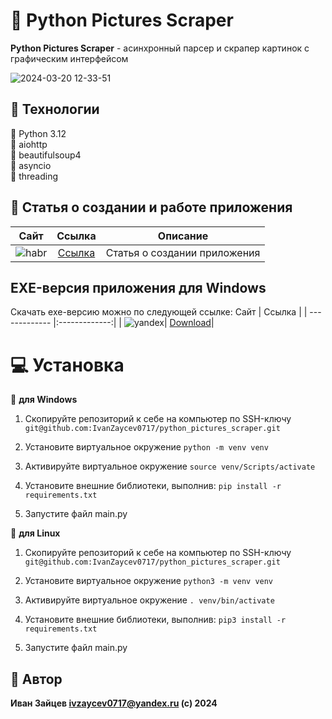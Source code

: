 # :flower_playing_cards: Python Pictures Scraper
**Python Pictures Scraper** - асинхронный парсер и скрапер картинок с графическим интерфейсом

![2024-03-20 12-33-51](https://github.com/IvanZaycev0717/python_pictures_scraper/assets/111955306/95dc13f8-a6b2-451d-8227-fa62cb435dd7)

## :bridge_at_night: Технологии
:triangular_flag_on_post: Python 3.12  
:triangular_flag_on_post: aiohttp  
:triangular_flag_on_post: beautifulsoup4  
:triangular_flag_on_post: asyncio  
:triangular_flag_on_post: threading

## :sparkler: Статья о создании и работе приложения
Сайт        | Ссылка           |Описание|
| ------------- |:-------------:|:--------:|
|![habr](https://github.com/IvanZaycev0717/the_mystery_of_the_mansion/assets/111955306/772e1cac-b1e7-49c3-b87f-5f8fb2bdfbc8)|[Ссылка](https://habr.com/ru/users/IvanZaycev0717/publications/articles/)|Статья о создании приложения|

## EXE-версия приложения для Windows
Скачать exe-версию можно по следующей ссылке:
 Сайт        | Ссылка           | 
| ------------- |:-------------:|
| ![yandex](https://github.com/IvanZaycev0717/python_interview_assistant_rus/assets/111955306/df5ff781-7cdd-4be5-9359-113b3706324e)| [Download](https://disk.yandex.ru/d/h4-_4ZhoutI5-A)|

# :computer: Установка
:iphone: **для Windows**

1) Скопируйте репозиторий к себе на компьютер по SSH-ключу `git@github.com:IvanZaycev0717/python_pictures_scraper.git`

2) Установите виртуальное окружение `python -m venv venv`

3) Активируйте виртуальное окружение `source venv/Scripts/activate`

4) Установите внешние библиотеки, выполнив: `pip install -r requirements.txt`

5) Запустите файл main.py

:penguin: **для Linux**

1) Скопируйте репозиторий к себе на компьютер по SSH-ключу `git@github.com:IvanZaycev0717/python_pictures_scraper.git`

2) Установите виртуальное окружение `python3 -m venv venv`

3) Активируйте виртуальное окружение `. venv/bin/activate`

4) Установите внешние библиотеки, выполнив: `pip3 install -r requirements.txt`

5) Запустите файл main.py

## :mage: Автор
**Иван Зайцев ivzaycev0717@yandex.ru
(c) 2024**
